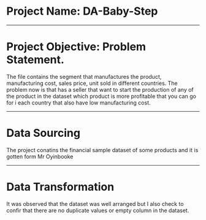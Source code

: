 # Project Name: DA-Baby-Step

----
# Project Objective: Problem Statement.
The file contains the segment that manufactures the product, manufacturing cost, sales price, unit sold in different countries. 
The problem now is that has a seller that want to start the production of any of the product in the dataset which product is more profitable
that you can go for i each country that also have low manufacturing cost.

----
# Data Sourcing 
The project conatins the financial sample dataset of some products and it is gotten form Mr Oyinbooke

----
# Data Transformation
It was observed that the dataset was well arranged but I also check to confir that there are no duplicate values or empty column 
in the dataset.
